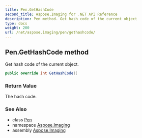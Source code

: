 ```yaml
---
title: Pen.GetHashCode
second_title: Aspose.Imaging for .NET API Reference
description: Pen method. Get hash code of the current object
type: docs
weight: 200
url: /net/aspose.imaging/pen/gethashcode/
---
```

## Pen.GetHashCode method

Get hash code of the current object.

```csharp
public override int GetHashCode()
```

### Return Value

The hash code.

### See Also

* class [Pen](../)
* namespace [Aspose.Imaging](../../pen/)
* assembly [Aspose.Imaging](../../../)


